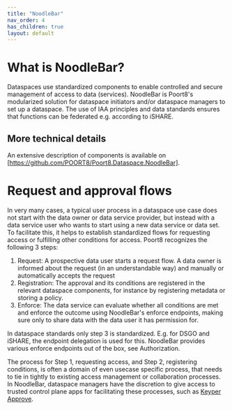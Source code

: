 ```yaml
---
title: "NoodleBar"
nav_order: 4
has_children: true
layout: default
---
```


# What is NoodleBar?
Dataspaces use standardized components to enable controlled and secure management of access to data (services). NoodleBar is Poort8's modularized solution for dataspace initiators and/or dataspace managers to set up a dataspace. The use of IAA principles and data standards ensures that functions can be federated e.g. according to iSHARE.

## More technical details
An extensive description of components is available on [https://github.com/POORT8/Poort8.Dataspace.NoodleBar].

# Request and approval flows

In very many cases, a typical user process in a dataspace use case does not start with the data owner or data service provider, but instead with a data service user who wants to start using a new data service or data set. To facilitate this, it helps to establish standardized flows for requesting access or fulfilling other conditions for access. Poort8 recognizes the following 3 steps:

1. Request: A prospective data user starts a request flow. A data owner is informed about the request (in an understandable way) and manually or automatically accepts the request
2. Registration: The approval and its conditions are registered in the relevant dataspace components, for instance by registering metadata or storing a policy.
3. Enforce: The data service can evaluate whether all conditions are met and enforce the outcome using NoodleBar's enforce endpoints, making sure only to share data with the data user it has permission for.

In  dataspace standards only step 3 is standardized. E.g. for DSGO and iSHARE, the endpoint delegation is used for this. NoodleBar provides various enforce endpoints out of the box, see Authorization.

The process for Step 1, requesting access, and Step 2, registering conditions, is often a domain of even usecase specific process, that needs to tie in tightly to existing access management or collaboration processes. In NoodleBar, dataspace managers have the discretion to give access to trusted control plane apps for facilitating these processes, such as [Keyper Approve](../keyper/index.html).
